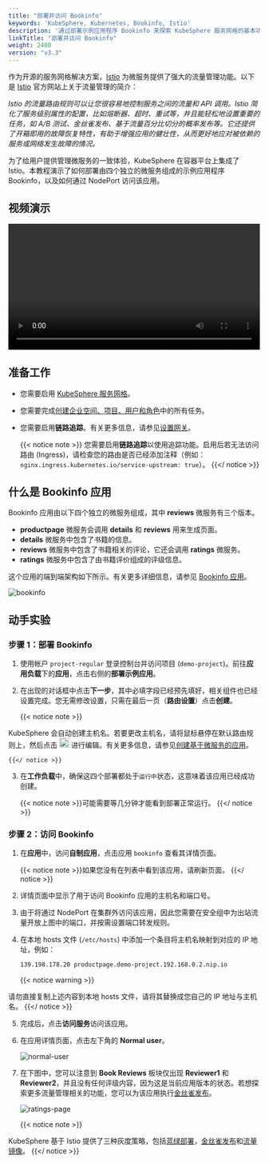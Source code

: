 ```yaml
---
title: "部署并访问 Bookinfo"
keywords: 'KubeSphere, Kubernetes, Bookinfo, Istio'
description: '通过部署示例应用程序 Bookinfo 来探索 KubeSphere 服务网格的基本功能。'
linkTitle: "部署并访问 Bookinfo"
weight: 2400
version: "v3.3"
---
```


作为开源的服务网格解决方案，[Istio](https://istio.io/) 为微服务提供了强大的流量管理功能。以下是 [Istio](https://istio.io/latest/zh/docs/concepts/traffic-management/) 官方网站上关于流量管理的简介：

*Istio 的流量路由规则可以让您很容易地控制服务之间的流量和 API 调用。Istio 简化了服务级别属性的配置，比如熔断器、超时、重试等，并且能轻松地设置重要的任务，如 A/B 测试、金丝雀发布、基于流量百分比切分的概率发布等。它还提供了开箱即用的故障恢复特性，有助于增强应用的健壮性，从而更好地应对被依赖的服务或网络发生故障的情况。*

为了给用户提供管理微服务的一致体验，KubeSphere 在容器平台上集成了 Istio。本教程演示了如何部署由四个独立的微服务组成的示例应用程序 Bookinfo，以及如何通过 NodePort 访问该应用。

## 视频演示

<video controls="controls" style="width: 100% !important; height: auto !important;">
  <source type="video/mp4" src="https://kubesphere-community.pek3b.qingstor.com/videos/KubeSphere-v3.1.x-tutorial-videos/zh/KS311_200P004C202109_%E9%83%A8%E7%BD%B2%E5%B9%B6%E8%AE%BF%E9%97%AE%20Bookinfo.mp4">
</video>

## 准备工作

- 您需要启用 [KubeSphere 服务网格](../../pluggable-components/service-mesh/)。

- 您需要完成[创建企业空间、项目、用户和角色](../create-workspace-and-project/)中的所有任务。

- 您需要启用**链路追踪**。有关更多信息，请参见[设置网关](../../project-administration/project-gateway/#设置网关)。

    {{< notice note >}}
  您需要启用**链路追踪**以使用追踪功能。启用后若无法访问路由 (Ingress)，请检查您的路由是否已经添加注释（例如：`nginx.ingress.kubernetes.io/service-upstream: true`）。
    {{</ notice >}}

## 什么是 Bookinfo 应用

Bookinfo 应用由以下四个独立的微服务组成，其中 **reviews** 微服务有三个版本。

- **productpage** 微服务会调用 **details** 和 **reviews** 用来生成页面。
- **details** 微服务中包含了书籍的信息。
- **reviews** 微服务中包含了书籍相关的评论，它还会调用 **ratings** 微服务。
- **ratings** 微服务中包含了由书籍评价组成的评级信息。

这个应用的端到端架构如下所示。有关更多详细信息，请参见 [Bookinfo 应用](https://istio.io/latest/zh/docs/examples/bookinfo/)。

![bookinfo](/images/docs/v3.x/zh-cn/quickstart/deploy-bookinfo-to-k8s/bookinfo.png)

## 动手实验

### 步骤 1：部署 Bookinfo

1. 使用帐户 `project-regular` 登录控制台并访问项目 (`demo-project`)。前往**应用负载**下的**应用**，点击右侧的**部署示例应用**。

2. 在出现的对话框中点击**下一步**，其中必填字段已经预先填好，相关组件也已经设置完成。您无需修改设置，只需在最后一页（**路由设置**）点击**创建**。

    {{< notice note >}}

KubeSphere 会自动创建主机名。若要更改主机名，请将鼠标悬停在默认路由规则上，然后点击 <img src="/images/docs/v3.x/zh-cn/quickstart/deploy-bookinfo-to-k8s/edit-icon.png" width='20px' alt="icon"  /> 进行编辑。有关更多信息，请参见[创建基于微服务的应用](../../project-user-guide/application/compose-app/)。

    {{</ notice >}}

3. 在**工作负载**中，确保这四个部署都处于`运行中`状态，这意味着该应用已经成功创建。

    {{< notice note >}}可能需要等几分钟才能看到部署正常运行。
{{</ notice >}}

### 步骤 2：访问 Bookinfo

1. 在**应用**中，访问**自制应用**，点击应用 `bookinfo` 查看其详情页面。

    {{< notice note >}}如果您没有在列表中看到该应用，请刷新页面。
    {{</ notice >}}
    
2. 详情页面中显示了用于访问 Bookinfo 应用的主机名和端口号。

3. 由于将通过 NodePort 在集群外访问该应用，因此您需要在安全组中为出站流量开放上图中的端口，并按需设置端口转发规则。

4. 在本地 hosts 文件 (`/etc/hosts`) 中添加一个条目将主机名映射到对应的 IP 地址，例如：

    ```bash
    139.198.178.20 productpage.demo-project.192.168.0.2.nip.io
    ```
    
    {{< notice warning >}}

请勿直接复制上述内容到本地 hosts 文件，请将其替换成您自己的 IP 地址与主机名。
{{</ notice >}}


5. 完成后，点击**访问服务**访问该应用。

6. 在应用详情页面，点击左下角的 **Normal user**。

    ![normal-user](/images/docs/v3.x/zh-cn/quickstart/deploy-bookinfo-to-k8s/normal-user.png)

7. 在下图中，您可以注意到 **Book Reviews** 板块仅出现 **Reviewer1** 和 **Reviewer2**，并且没有任何评级内容，因为这是当前应用版本的状态。若想探索更多流量管理相关的功能，您可以为该应用执行[金丝雀发布](../../project-user-guide/grayscale-release/canary-release/)。

    ![ratings-page](/images/docs/v3.x/zh-cn/quickstart/deploy-bookinfo-to-k8s/ratings-page.png)

    {{< notice note >}}

KubeSphere 基于 Istio 提供了三种灰度策略，包括[蓝绿部署](../../project-user-guide/grayscale-release/blue-green-deployment/)，[金丝雀发布](../../project-user-guide/grayscale-release/canary-release/)和[流量镜像](../../project-user-guide/grayscale-release/traffic-mirroring/)。
    {{</ notice >}}